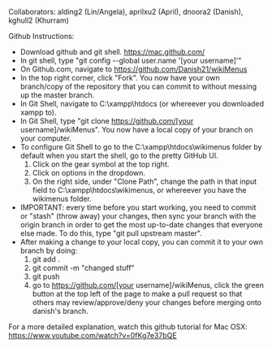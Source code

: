 Collaborators:
alding2 (Lin/Angela), aprilxu2 (April), dnoora2 (Danish), kghull2 (Khurram)

Github Instructions:

- Download github and git shell. https://mac.github.com/
- In git shell, type "git config --global user.name '[your username]'"
- On Github.com, navigate to https://github.com/Danish21/wikiMenus
- In the top right corner, click "Fork". You now have your own branch/copy of the repository that you can commit to without messing up the master branch.
- In Git Shell, navigate to C:\xampp\htdocs (or whereever you downloaded xampp to).
- In Git Shell, type "git clone https://github.com/[your username]/wikiMenus". You now have a local copy of your branch on your computer.
- To configure Git Shell to go to the C:\xampp\htdocs\wikimenus folder by default when you start the shell, go to the pretty GitHub UI.
    1. Click on the gear symbol at the top right.
    2. Click on options in the dropdown.
    3. On the right side, under "Clone Path", change the path in that input field to C:\xampp\htdocs\wikimenus, or whereever you have the wikimenus folder.
- IMPORTANT: every time before you start working, you need to commit or "stash" (throw away) your changes, then sync your branch with the origin branch in order to get the most up-to-date changes that everyone else made. To do this, type "git pull upstream master".
- After making a change to your local copy, you can commit it to your own branch by doing: 
	1. git add .
	2. git commit -m "changed stuff"
	3. git push
	4. go to https://github.com/[your username]/wikiMenus, click the green button at the top left of the page to make a pull request so that others may review/approve/deny your changes before merging onto danish's branch.
    
For a more detailed explanation, watch this github tutorial for Mac OSX: https://www.youtube.com/watch?v=0fKg7e37bQE 